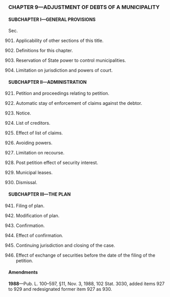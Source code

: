 ### **CHAPTER 9—ADJUSTMENT OF DEBTS OF A MUNICIPALITY** ###

#### SUBCHAPTER I—GENERAL PROVISIONS ####

Sec.

901. Applicability of other sections of this title.

902. Definitions for this chapter.

903. Reservation of State power to control municipalities.

904. Limitation on jurisdiction and powers of court.

#### SUBCHAPTER II—ADMINISTRATION ####

921. Petition and proceedings relating to petition.

922. Automatic stay of enforcement of claims against the debtor.

923. Notice.

924. List of creditors.

925. Effect of list of claims.

926. Avoiding powers.

927. Limitation on recourse.

928. Post petition effect of security interest.

929. Municipal leases.

930. Dismissal.

#### SUBCHAPTER III—THE PLAN ####

941. Filing of plan.

942. Modification of plan.

943. Confirmation.

944. Effect of confirmation.

945. Continuing jurisdiction and closing of the case.

946. Effect of exchange of securities before the date of the filing of the petition.

#### Amendments ####

**1988**—Pub. L. 100–597, §11, Nov. 3, 1988, 102 Stat. 3030, added items 927 to 929 and redesignated former item 927 as 930.